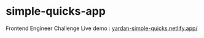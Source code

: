 # simple-quicks-app
Frontend Engineer Challenge
Live demo : [yardan-simple-quicks.netlify.app/](yardan-simple-quicks.netlify.app)
